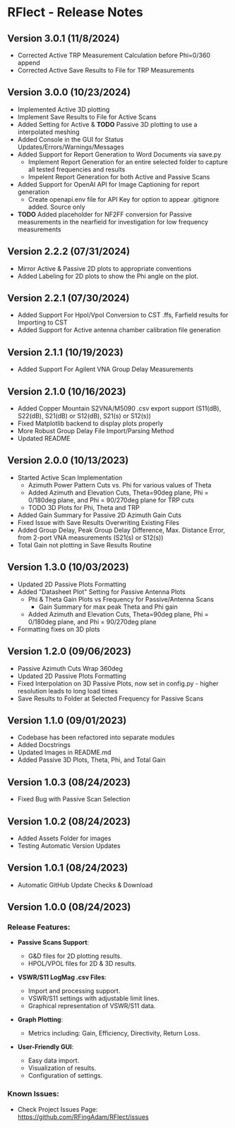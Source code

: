 # RFlect - Release Notes

## Version 3.0.1 (11/8/2024)
- Corrected Active TRP Measurement Calculation before Phi=0/360 append
- Corrected Active Save Results to File for TRP Measurements

## Version 3.0.0 (10/23/2024)
- Implemented Active 3D plotting
- Implement Save Results to File for Active Scans
- Added Setting for Active & __TODO__ Passive 3D plotting to use a interpolated meshing
- Added Console in the GUI for Status Updates/Errors/Warnings/Messages
- Added Support for Report Generation to Word Documents via save.py
  - Implement Report Generation for an entire selected folder to capture all tested frequencies and results
  - Impelent Report Generation for both Active and Passive Scans
- Added Support for OpenAI API for Image Captioning for report generation
    - Create openapi.env file for API Key for option to appear .gitignore added. Source only
- __TODO__ Added placeholder for NF2FF conversion for Passive measurements in the nearfield for   investigation for low frequency measurements
  
## Version 2.2.2 (07/31/2024)
- Mirror Active & Passive 2D plots to appropriate conventions 
- Added Labeling for 2D plots to show the Phi angle on the plot.

## Version 2.2.1 (07/30/2024)
- Added Support For Hpol/Vpol Conversion to CST .ffs, Farfield results for Importing to CST
- Added Support for Active antenna chamber calibration file generation

## Version 2.1.1 (10/19/2023)
- Added Support For Agilent VNA Group Delay Measurements

## Version 2.1.0 (10/16/2023)
- Added Copper Mountain S2VNA/M5090 .csv export support (S11(dB), S22(dB), S21(dB) or S12(dB), S21(s) or S12(s))
- Fixed Matplotlib backend to display plots properly
- More Robust Group Delay File Import/Parsing Method
- Updated README

## Version 2.0.0 (10/13/2023)
- Started Active Scan Implementation
  - Azimuth Power Pattern Cuts vs. Phi for various values of Theta
  - Added Azimuth and Elevation Cuts, Theta=90deg plane, Phi = 0/180deg plane, and Phi = 90/270deg plane for TRP cuts
  - TODO 3D Plots for Phi, Theta and TRP
- Added Gain Summary for Passive 2D Azimuth Gain Cuts
- Fixed Issue with Save Results Overwriting Existing Files
- Added Group Delay, Peak Group Delay Difference, Max. Distance Error, from 2-port VNA measurements (S21(s) or S12(s))
- Total Gain not plotting in Save Results Routine

## Version 1.3.0 (10/03/2023)
- Updated 2D Passive Plots Formatting
- Added "Datasheet Plot" Setting for Passive Antenna Plots
  - Phi & Theta Gain Plots vs Frequency for Passive/Antenna Scans
    - Gain Summary for max peak Theta and Phi gain
  - Added Azimuth and Elevation Cuts, Theta=90deg plane, Phi = 0/180deg plane, and Phi = 90/270deg plane
- Formatting fixes on 3D plots

## Version 1.2.0 (09/06/2023)
- Passive Azimuth Cuts Wrap 360deg
- Updated 2D Passive Plots Formatting
- Fixed Interpolation on 3D Passive Plots, now set in config.py - higher resolution leads to long load times
- Save Results to Folder at Selected Frequency for Passive Scans

## Version 1.1.0 (09/01/2023)
- Codebase has been refactored into separate modules
- Added Docstrings
- Updated Images in README.md
- Added Passive 3D Plots, Theta, Phi, and Total Gain

## Version 1.0.3 (08/24/2023)
- Fixed Bug with Passive Scan Selection

## Version 1.0.2 (08/24/2023)
- Added Assets Folder for images
- Testing Automatic Version Updates

## Version 1.0.1 (08/24/2023)
- Automatic GitHub Update Checks & Download

## Version 1.0.0 (08/24/2023)

### Release Features:
- **Passive Scans Support**:
  - G&D files for 2D plotting results.
  - HPOL/VPOL files for 2D & 3D results.
  
- **VSWR/S11 LogMag .csv Files**:
  - Import and processing support.
  - VSWR/S11 settings with adjustable limit lines.
  - Graphical representation of VSWR/S11 data.

- **Graph Plotting**:
  - Metrics including: Gain, Efficiency, Directivity, Return Loss.

- **User-Friendly GUI**:
  - Easy data import.
  - Visualization of results.
  - Configuration of settings.

### Known Issues:
- Check Project Issues Page: 
  https://github.com/RFingAdam/RFlect/issues


